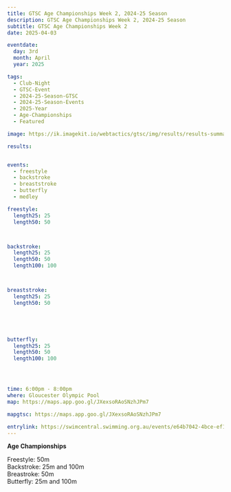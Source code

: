 ```yaml
---
title: GTSC Age Championships Week 2, 2024-25 Season
description: GTSC Age Championships Week 2, 2024-25 Season
subtitle: GTSC Age Championships Week 2
date: 2025-04-03

eventdate:
  day: 3rd
  month: April
  year: 2025

tags:
  - Club-Night
  - GTSC-Event
  - 2024-25-Season-GTSC
  - 2024-25-Season-Events
  - 2025-Year
  - Age-Championships
  - Featured

image: https://ik.imagekit.io/webtactics/gtsc/img/results/results-summary-19.jpg

results: 


events:
  - freestyle
  - backstroke
  - breaststroke
  - butterfly
  - medley

freestyle:
  length25: 25
  length50: 50



backstroke:
  length25: 25
  length50: 50
  length100: 100



breaststroke:
  length25: 25
  length50: 50





butterfly:
  length25: 25
  length50: 50
  length100: 100




time: 6:00pm - 8:00pm
where: Gloucester Olympic Pool
map: https://maps.app.goo.gl/JXexsoRAoSNzhJPm7

mapgtsc: https://maps.app.goo.gl/JXexsoRAoSNzhJPm7

entrylink: https://swimcentral.swimming.org.au/events/e64b7042-4bce-ef11-8eea-002248978584/detail
---
```


<strong>Age Championships</strong><br/>

Freestyle: 50m<br/>
Backstroke: 25m and 100m<br/>
Breastroke: 50m<br/>
Butterfly: 25m and 100m<br/>



